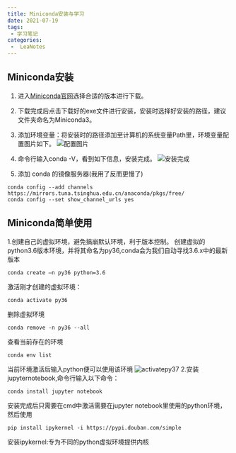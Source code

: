 ```yaml
---
title: Miniconda安装与学习
date: 2021-07-19
tags:
 - 学习笔记
categories:
 -  LeaNotes
---
```


## Miniconda安装
1. 进入[Miniconda官网](https://docs.conda.io/en/latest/miniconda.html#windows-installers)选择合适的版本进行下载。
2. 下载完成后点击下载好的exe文件进行安装，安装时选择好安装的路径，建议文件夹命名为Miniconda3。
3. 添加环境变量：将安装时的路径添加至计算机的系统变量Path里，环境变量配置图片如下。
![配置图片](/pic/env.png)
4. 命令行输入conda -V，看到如下信息，安装完成。
![安装完成](/pic/ver6.png)

5. 添加 conda 的镜像服务器(我用了反而更慢了)
```
conda config --add channels https://mirrors.tuna.tsinghua.edu.cn/anaconda/pkgs/free/
conda config --set show_channel_urls yes
```
## Miniconda简单使用
1.创建自己的虚拟环境，避免搞崩默认环境，利于版本控制。
创建虚拟的python3.6版本环境，并将其命名为py36,conda会为我们自动寻找3.6.x中的最新版本
```
conda create –n py36 python=3.6
```
激活刚才创建的虚拟环境：
```
conda activate py36
```
删除虚拟环境
```
conda remove -n py36 --all
```
查看当前存在的环境
```
conda env list
```

当前环境激活后输入python便可以使用该环境
![activatepy37](/pic/conda/py.png)
2.安装jupyternotebook,命令行输入以下命令：
```
conda install jupyter notebook
```
安装完成后只需要在cmd中激活需要在jupyter notebook里使用的python环境，然后使用
```
pip install ipykernel -i https://pypi.douban.com/simple
```
安装ipykernel:专为不同的python虚拟环境提供内核
